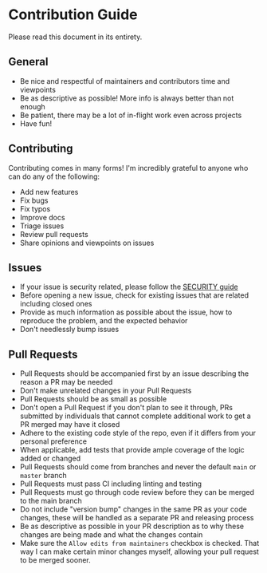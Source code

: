 # Contribution Guide

Please read this document in its entirety.

## General

* Be nice and respectful of maintainers and contributors time and viewpoints
* Be as descriptive as possible! More info is always better than not enough
* Be patient, there may be a lot of in-flight work even across projects
* Have fun!

## Contributing

Contributing comes in many forms! I'm incredibly grateful to anyone who can do any of the following:

* Add new features
* Fix bugs
* Fix typos
* Improve docs
* Triage issues
* Review pull requests
* Share opinions and viewpoints on issues

## Issues

* If your issue is security related, please follow the [SECURITY guide](https://github.com/justintime50/.github/SECURITY.md)
* Before opening a new issue, check for existing issues that are related including closed ones
* Provide as much information as possible about the issue, how to reproduce the problem, and the expected behavior
* Don't needlessly bump issues

## Pull Requests

* Pull Requests should be accompanied first by an issue describing the reason a PR may be needed
* Don't make unrelated changes in your Pull Requests
* Pull Requests should be as small as possible
* Don't open a Pull Request if you don't plan to see it through, PRs submitted by individuals that cannot complete additional work to get a PR merged may have it closed
* Adhere to the existing code style of the repo, even if it differs from your personal preference
* When applicable, add tests that provide ample coverage of the logic added or changed
* Pull Requests should come from branches and never the default `main` or `master` branch
* Pull Requests must pass CI including linting and testing
* Pull Requests must go through code review before they can be merged to the main branch
* Do not include "version bump" changes in the same PR as your code changes, these will be handled as a separate PR and releasing process
* Be as descriptive as possible in your PR description as to why these changes are being made and what the changes contain
* Make sure the `Allow edits from maintainers` checkbox is checked. That way I can make certain minor changes myself, allowing your pull request to be merged sooner.
